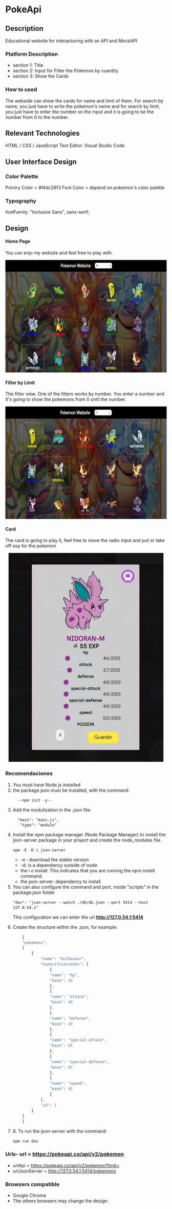 # PokeApi

## Description

Educational website for interacturing with an API and MockAPI

### Platform Description

- section 1: Title
- section 2: Input for Filter the Pokemon by cuantity
- section 3: Show the Cards

### How to used

The webside can show the cards for name and limit of them. For search by name, you just have to write the pokemon's name and for search by limit, you just have to enter the number on the input and it is going to be the number from 0 to the number.

## Relevant Technologies

HTML / CSS / JavaScript
Text Editor: Visual Studio Code

## User Interface Design

### Color Palette
Primiry Color > #f4dc26f3
Font Color > depend on pokemon's color palette


### Typography
fontFamily: "Inclusive Sans", sans-serif;


## Design
<h4>Home Page</h4>
<p>You can enjo my website and feel free to play with. </p>
<div align="center"><img src="imagenes/../images/home.PNG" alt="NAV" style="height: 350px;" /></div>

<h4>Filter by Limit</h4>
<p>The filter view. One of the filters works by number. You enter a number and It's going to show the pokemons from 0 until the number.</p>
<div align="center"><img src="imagenes/../images/filtro-number.PNG" alt="NAV" style="height: 350px;" /></div>

<h4>Card</h4>
<p>The card is going to play it, feel free to move the radio input and put or take off exp for the pokemon</p>
<div align="center"><img src="imagenes/../images/tarjeta.PNG" alt="NAV" style="height: 650px;" /></div>


### Recomendaciones

<ol>
    <li>You must have Node.js installed</li>
    <li>the package.json must be installed, with the command:
     
      --npm init -y--

</li>
<li>
    Add the modulization in the .json file: 
      
      "main": "main.js",
       "type": "module"

</li>
    <li>Install the npm package manager (Node Package Manager) to install the json-server package in your project and create the node_modules file.

    npm -E -D i json-server
    
<ul>
    <li> -e : download the stable version</li>
    <li>-d: is a dependency outside of node</li>
     <li>the i o install: This indicates that you are running the npm install command.</li>
    <li> the json-server: dependency to install</li>
</ul>
    </li>
    <li>You can also configure the command and port, inside "scripts" in the package.json folder

    "dev": "json-server --watch ./db/db.json --port 5414 --host 127.0.54.1"
    
This configuration we can enter the url <b>http://127.0.54.1:5414</b> </li>
    <li>Create the structure within the .json, for example:

```javascript
    {
    "pokemons": 
    [
        {
            "name": "bulbasaur",
            "especificaciones": [
                {
                "name": "hp",
                "base": 45
                },
                {
                "name": "attack",
                "base": 49
                },
                {
                "name": "defense",
                "base": 49
                },
                {
                "name": "special-attack",
                "base": 65
                },
                {
                "name": "special-defense",
                "base": 65
                },
                {
                "name": "speed",
                "base": 45
                }
            ],
            "id": 1
        }
    ]
    }
```

</li>
    <li>6. To run the json-server with the command:
    
    npm run dev

</li>
</ol>



### Urls- url = https://pokeapi.co/api/v2/pokemon
- urlApi = https://pokeapi.co/api/v2/pokemon?limit=
- urlJsonServer = http://127.0.54.1:5414/pokemons

### Browsers compatible

- Google Chrome
- The others browsers may change the design.

